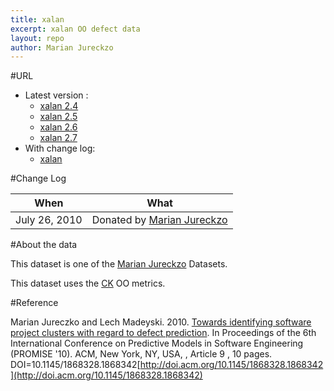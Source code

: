 ```yaml
---
title: xalan
excerpt: xalan OO defect data
layout: repo
author: Marian Jureckzo
---
```



#URL

  * Latest version :
    * [xalan 2.4](https://terapromise.csc.ncsu.edu:8443/svn/repo/defect/ck/xalan/xalan-2.4.csv)
    * [xalan 2.5](https://terapromise.csc.ncsu.edu:8443/svn/repo/defect/ck/xalan/xalan-2.5.csv)
    * [xalan 2.6](https://terapromise.csc.ncsu.edu:8443/svn/repo/defect/ck/xalan/xalan-2.6.csv)
    * [xalan 2.7](https://terapromise.csc.ncsu.edu:8443/svn/repo/defect/ck/xalan/xalan-2.7.csv)
  * With change log:
    * [xalan](https://terapromise.csc.ncsu.edu:8443/svn/repo/defect/ck/xalan/)

#Change Log

When | What
---- | ----
July 26, 2010 | Donated by [Marian Jureckzo](/repo/people)

#About the data

This dataset is one of the [Marian Jureckzo](/repo/people) Datasets.

This dataset uses the [CK](/repo/defect/ck) OO metrics.

#Reference

Marian Jureczko and Lech Madeyski. 2010. [Towards identifying software project clusters with regard to defect prediction](http://dl.acm.org/citation.cfm?id=1868328.1868342&coll=DL&dl=GUIDE&CFID=96280125&CFTOKEN=47274353). In
Proceedings of the 6th International Conference on Predictive
Models in Software Engineering (PROMISE '10). ACM, New York,
NY, USA, , Article 9 , 10 pages. DOI=10.1145/1868328.1868342[http://doi.acm.org/10.1145/1868328.1868342](http://doi.acm.org/10.1145/1868328.1868342)